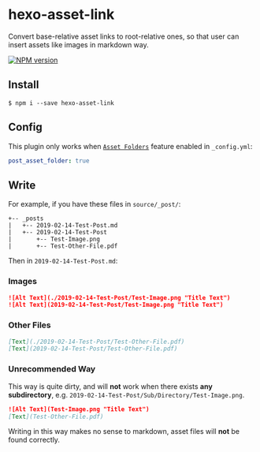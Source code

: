 # hexo-asset-link

Convert base-relative asset links to root-relative ones, so that user can insert assets like images in markdown way.

[![NPM version](https://badge.fury.io/js/hexo-asset-link.svg)](https://www.npmjs.com/package/hexo-asset-link)

## Install

```shell
$ npm i --save hexo-asset-link
```

## Config

This plugin only works when [`Asset Folders`](https://hexo.io/docs/asset-folders) feature enabled in `_config.yml`:

```yml
post_asset_folder: true
```

## Write

For example, if you have these files in `source/_post/`:

```
+-- _posts
|   +-- 2019-02-14-Test-Post.md
|   +-- 2019-02-14-Test-Post
|       +-- Test-Image.png
|       +-- Test-Other-File.pdf
```

Then in `2019-02-14-Test-Post.md`:

### Images

```markdown
![Alt Text](./2019-02-14-Test-Post/Test-Image.png "Title Text")
![Alt Text](2019-02-14-Test-Post/Test-Image.png "Title Text")
```

### Other Files

```markdown
[Text](./2019-02-14-Test-Post/Test-Other-File.pdf)
[Text](2019-02-14-Test-Post/Test-Other-File.pdf)
```

### Unrecommended Way

This way is quite dirty, and will **not** work when there exists **any subdirectory**, e.g. `2019-02-14-Test-Post/Sub/Directory/Test-Image.png`.

```markdown
![Alt Text](Test-Image.png "Title Text")
[Text](Test-Other-File.pdf)
```

Writing in this way makes no sense to markdown, asset files will **not** be found correctly.

